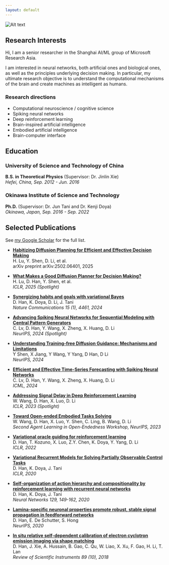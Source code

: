```yaml
---
layout: default
---
```


![Alt text](assets/images/DSC08273.JPG "Optional title")

## Research Interests

Hi, I am a senior researcher in the Shanghai AI/ML group of Microsoft Research Asia.

I am interested in neural networks, both artificial ones and biological ones, as well as the principles underlying decision making. In particular, my ultimate research objective is to understand the computational mechanisms of the brain and create machines as intelligent as humans.

### Research directions

- Computational neuroscience / cognitive science
- Spiking neural networks
- Deep reinforcement learning
- Brain-inspired artificial intelligence
- Embodied artificial intelligence
- Brain-computer interface

## Education

### University of Science and Technology of China

**B.S. in Theoretical Physics**  (Supervisor: Dr. Jinlin Xie)  
*Hefei, China, Sep. 2012 - Jun. 2016*

### Okinawa Institute of Science and Technology  

**Ph.D.**  (Supervisor: Dr. Jun Tani and Dr. Kenji Doya)  
*Okinawa, Japan, Sep. 2016 - Sep. 2022*

## Selected Publications

See [my Google Scholar](https://scholar.google.com/citations?user=3V_9fRUAAAAJ) for the full list.

- [**Habitizing Diffusion Planning for Efficient and Effective Decision Making**](https://arxiv.org/abs/2502.06401)  
    H. Lu, Y. Shen, D. Li, et al.  
    arXiv preprint arXiv:2502.06401, 2025  

- [**What Makes a Good Diffusion Planner for Decision Making?**](https://openreview.net/forum?id=7BQkXXM8Fy)  
   H. Lu, D. Han, Y. Shen, et al.  
   *ICLR, 2025 (Spotlight)*

- [**Synergizing habits and goals with variational Bayes**](https://www.nature.com/articles/s41467-024-24601-5)  
    D. Han, K. Doya, D. Li, J. Tani  
    *Nature Communications 15 (1), 4461, 2024*  

- [**Advancing Spiking Neural Networks for Sequential Modeling with Central Pattern Generators**](https://arxiv.org/abs/2405.14362)  
    C. Lv, D. Han, Y. Wang, X. Zheng, X. Huang, D. Li  
    *NeurIPS, 2024 (Spotlight)*  

- [**Understanding Training-free Diffusion Guidance: Mechanisms and Limitations**](https://arxiv.org/abs/2403.12404)  
    Y Shen, X Jiang, Y Wang, Y Yang, D Han, D Li  
    *NeurIPS, 2024*  

- [**Efficient and Effective Time-Series Forecasting with Spiking Neural Networks**](https://arxiv.org/abs/2402.01533)  
    C. Lv, D. Han, Y. Wang, X. Zheng, X. Huang, D. Li  
    *ICML, 2024*  

- [**Addressing Signal Delay in Deep Reinforcement Learning**](https://openreview.net/forum?id=r1xzuHtvjRZ)  
    W. Wang, D. Han, X. Luo, D. Li  
    *ICLR, 2023 (Spotlight)*  

- [**Toward Open-ended Embodied Tasks Solving**](https://openreview.net/forum?id=InI7cM0Vghm)  
   W. Wang, D. Han, X. Luo, Y. Shen, C. Ling, B. Wang, D. Li  
   *Second Agent Learning in Open-Endedness Workshop, NeurIPS, 2023*  

- [**Variational oracle guiding for reinforcement learning**](https://openreview.net/forum?id=sJrbqfnyuLf)  
   D. Han, T. Kozuno, X. Luo, Z.Y. Chen, K. Doya, Y. Yang, D. Li  
   *ICLR, 2022*  

- [**Variational Recurrent Models for Solving Partially Observable Control Tasks**](https://arxiv.org/abs/1912.10703)  
   D. Han, K. Doya, J. Tani  
   *ICLR, 2020*  

- [**Self-organization of action hierarchy and compositionality by reinforcement learning with recurrent neural networks**](https://www.sciencedirect.com/science/article/pii/S0893608020301654)  
   D. Han, K. Doya, J. Tani  
   *Neural Networks 129, 149-162, 2020*  

- [**Lamina-specific neuronal properties promote robust, stable signal propagation in feedforward networks**](https://proceedings.neurips.cc/paper/2020/hash/142d62b9d2c137d4e4f456474d32ed1f-Abstract.html)    
   D. Han, E. De Schutter, S. Hong  
   *NeurIPS, 2020*  

- [**In situ relative self-dependent calibration of electron cyclotron emission imaging via shape matching**](https://aip.scitation.org/doi/10.1063/1.5045360)  
   D. Han, J. Xie, A. Hussain, B. Gao, C. Qu, W. Liao, X. Xu, F. Gao, H. Li, T. Lan  
   *Review of Scientific Instruments 89 (10), 2018*  

